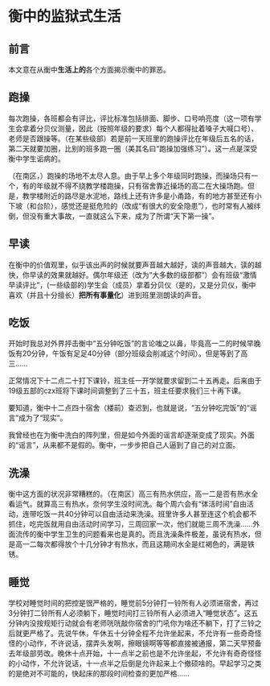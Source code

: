 # 衡中的监狱式生活

## 前言

本文意在从衡中**生活上的**各个方面揭示衡中的罪恶。

## 跑操

每次跑操，各班都会有评比，评比标准包括排面、脚步、口号响亮度（这一项有学生会拿着分贝仪测量，因此（按照年级的要求）每个人都得扯着嗓子大喊口号）、老师是否跟操等。（在某些级部）若是前一天班里的跑操评比在年级后五名的话，第二天就要加圈，比别的班多跑一圈（美其名曰“跑操加强练习”）。这一点是深受衡中学生诟病的。

（在南区，）跑操的场地不太尽人意。由于早上多个年级同时跑操，而操场只有一个，有的年级就不得不绕教学楼跑操，只有宿舍靠近操场的高二在大操场跑。但是，教学楼附近的路尽是水泥地，路线上还有许多是小甬路，有的地方甚至还有小下坡（和台阶），感觉还是挺危险的（改成“有很大的安全隐患”），也时常有人被绊倒，但没有重大事故，一直就这么下来，成为了所谓“天下第一操”。

## 早读

在衡中的价值观里，似乎该出声的时候就要声音越大越好，读的声音越大，读的越快，你早读的效果就越好。偶尔年级还（改为“大多数的级部都”）会有班级“激情早读评比”，(一些级部的)学生会（成员）拿着分贝仪（是的，又是分贝仪，衡中喜欢（并且十分擅长）**把所有事量化**）进到班里测朗读的声音。

## 吃饭

开始时我总对外界抨击衡中“五分钟吃饭”的言论嗤之以鼻，毕竟高一二的时候早晚饭有20分钟，午饭有足足40分钟（部分班级会削减这个时间）。但是等到了高三……

正常情况下十二点二十打下课铃，班主任一开学就要求留到二十五再走。后来由于19级五部的czx班将下课时间调整到了三十五，班主任要求我们三十再下课。

要知道，衡中十二点四十宿舍（楼前）查迟到，也就是说，“五分钟吃完饭”的“谣言”成为了“现实”。

我曾经也在为衡中洗白的阵列里，但是如今外面的谣言却逐渐变成了现实。外面的“谣言”，从来都不是假的。衡中，一步步把自己人逼到了自己的对立面。

## 洗澡

衡中这方面的状况非常糟糕的。（在南区）高三有热水供应，高一二是否有热水全看运气。就算高三有热水，奈何学生没时间洗。每个周六会有“体活时间”自由活动，连带吃饭一共40分钟可以自由活动来洗澡。班里许多人甚至连这个机会都不抓住，吃完饭就用自由活动时间学习，三周回家一次，他们就能三周不洗澡……外面流传的衡中学生卫生的问题看来也是真的。而且洗澡条件极差，虽说有热水，但是高一二每次都得放个十几分钟才有热水，而且这期间水全是红褐色的，满是铁锈。

## 睡觉

学校对睡觉时间的把控是很严格的，睡觉前5分钟打一铃所有人必须进宿舍，再过3分钟打二铃所有人必须躺下，睡觉时间打三铃所有人必须进入“睡觉状态”。这五分钟内没按规矩行动就会有老师咣咣敲你宿舍的门吼你为啥还不躺下，打了三铃之后就更严格了。先说午休，午休五十分钟全程不允许坐起来，不允许有一些奇奇怪怪的小动作，不许说话，摆弄头发啊，擦眼镜啊等等都直接被通报，第二天早预备去年级部劳改。晚休十点开始，十一点半之前也是不允许坐起，不允许有奇奇怪怪的小动作，不允许说话，十一点半之后倒是允许起来上个撤硕啥的。早起学习之类的是绝对不可能的，快起床的那段时间检查的更加严格……
